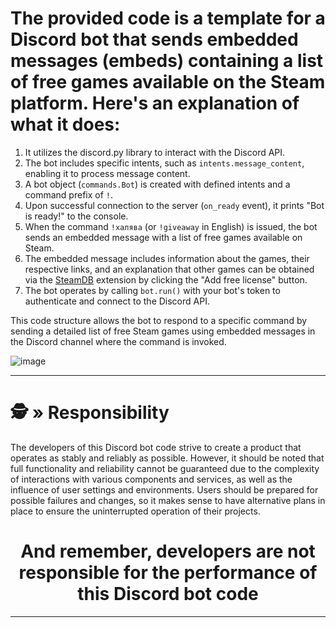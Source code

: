 # The provided code is a template for a Discord bot that sends embedded messages (embeds) containing a list of free games available on the Steam platform. Here's an explanation of what it does:

1. It utilizes the discord.py library to interact with the Discord API.
2. The bot includes specific intents, such as `intents.message_content`, enabling it to process message content.
3. A bot object (`commands.Bot`) is created with defined intents and a command prefix of `!`.
4. Upon successful connection to the server (`on_ready` event), it prints "Bot is ready!" to the console.
5. When the command `!халява` (or `!giveaway` in English) is issued, the bot sends an embedded message with a list of free games available on Steam.
6. The embedded message includes information about the games, their respective links, and an explanation that other games can be obtained via the [SteamDB](https://chromewebstore.google.com/detail/steamdb/kdbmhfkmnlmbkgbabkdealhhbfhlmmon) extension by clicking the "Add free license" button.
7. The bot operates by calling `bot.run()` with your bot's token to authenticate and connect to the Discord API.

This code structure allows the bot to respond to a specific command by sending a detailed list of free Steam games using embedded messages in the Discord channel where the command is invoked.

![image](https://github.com/AndreMuhamed/Game_Room/assets/128980327/4bc3a861-7e7d-4e7d-a609-54fc63265e1d)


---

# <a id="responsibility"></a>🕵️ » Responsibility
The developers of this Discord bot code strive to create a product that operates as stably and reliably as possible. However, it should be noted that full functionality and reliability cannot be guaranteed due to the complexity of interactions with various components and services, as well as the influence of user settings and environments. Users should be prepared for possible failures and changes, so it makes sense to have alternative plans in place to ensure the uninterrupted operation of their projects.

<h1 align="center">
And remember, developers are not responsible for the performance of this Discord bot code
</h1>

---

